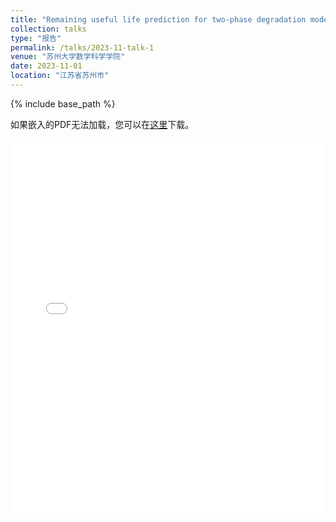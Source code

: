 ```yaml
---
title: "Remaining useful life prediction for two-phase degradation model based on reparameterized inverse Gaussian process"
collection: talks
type: "报告"
permalink: /talks/2023-11-talk-1
venue: "苏州大学数学科学学院"
date: 2023-11-01
location: "江苏省苏州市"
---
```



{% include base_path %}

<p>如果嵌入的PDF无法加载，您可以在<a href="/files/slides/tp-rIG.pdf">这里</a>下载。</p>

<embed src="/files/XU-AC.pdf" width="100%" height="600px" type="application/pdf">




